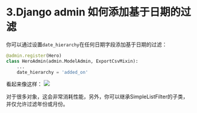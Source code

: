 # 3.Django admin 如何添加基于日期的过滤
你可以通过设置`date_hierarchy`在任何日期字段添加基于日期的过滤：
```Python
@admin.register(Hero)
class HeroAdmin(admin.ModelAdmin, ExportCsvMixin):
    ...
    date_hierarchy = 'added_on'
```
看起来像这样：
![](https://books.agiliq.com/projects/django-admin-cookbook/en/latest/_images/date_filtering.png)

对于很多对象，这会非常消耗性能，另外，你可以继承SimpleListFilter的子类，并仅允许过滤年份或月份。
